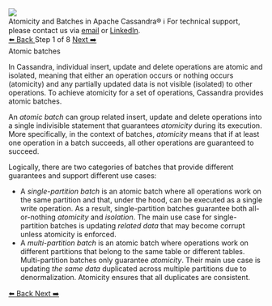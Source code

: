 <!-- TOP -->
<div class="top">
  <img src="https://datastax-academy.github.io/katapod-shared-assets/images/ds-academy-logo.svg" />
  <div class="scenario-title-section">
    <span class="scenario-title">Atomicity and Batches in Apache Cassandra®</span>
    <span class="scenario-subtitle">ℹ️ For technical support, please contact us via <a href="mailto:aleksandr.volochnev@datastax.com">email</a> or <a href="https://dtsx.io/aleks">LinkedIn</a>.</span>
  </div>
</div>

<!-- NAVIGATION -->
<div id="navigation-top" class="navigation-top">
 <a href='command:katapod.loadPage?[{"step":"intro"}]' 
   class="btn btn-dark navigation-top-left">⬅️ Back
 </a>
<span class="step-count"> Step 1 of 8</span>
 <a href='command:katapod.loadPage?[{"step":"step2-astra"}]' 
    class="btn btn-dark navigation-top-right">Next ➡️
  </a>
</div>

<!-- CONTENT -->

<div class="step-title">Atomic batches</div>

In Cassandra, individual insert, update and delete operations are atomic and isolated, meaning that 
either an operation occurs or nothing occurs (atomicity) and any partially updated data is not visible (isolated) 
to other operations. To achieve atomicity for a set of operations, Cassandra provides atomic batches. 

An *atomic batch* can group related insert, update and delete operations into 
a single indivisible statement that guarantees *atomicity* during its execution. More specifically, 
in the context of batches, *atomicity* means that if at least one operation in a batch succeeds, 
all other operations are guaranteed to succeed.

Logically, there are two categories of batches that provide different guarantees and support different use cases: 
- A *single-partition batch* is an atomic batch where all operations work on the same partition and that, under the hood, 
can be executed as a single write operation. As a result, single-partition batches guarantee both 
all-or-nothing *atomicity* and *isolation*. The main use case for single-partition batches is 
updating *related data* that may become corrupt unless atomicity is enforced.
- A *multi-partition batch* is an atomic batch where operations work on different partitions 
that belong to the same table or different tables. Multi-partition batches only guarantee *atomicity*. Their main use case 
is updating *the same data* duplicated across multiple partitions due to denormalization. Atomicity ensures that all duplicates 
are consistent.

<!-- NAVIGATION -->
<div id="navigation-bottom" class="navigation-bottom">
 <a href='command:katapod.loadPage?[{"step":"intro"}]'
   class="btn btn-dark navigation-bottom-left">⬅️ Back
 </a>
 <a href='command:katapod.loadPage?[{"step":"step2-astra"}]'
    class="btn btn-dark navigation-bottom-right">Next ➡️
  </a>
</div>

